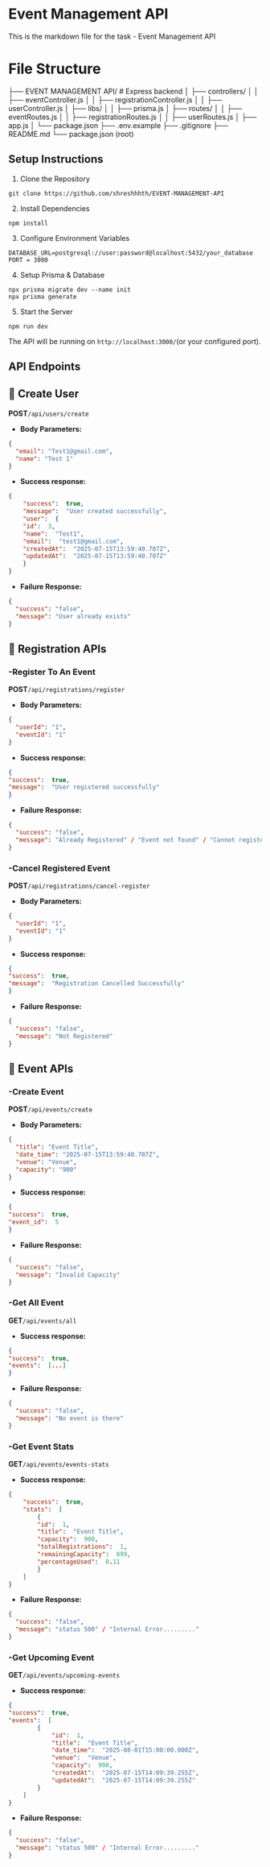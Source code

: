 # Event Management API 

This is the markdown file for the task - Event Management API


# File Structure

├── EVENT MANAGEMENT API/ # Express backend
│ ├── controllers/
│ │ ├── eventController.js
│ │ ├── registrationController.js
│ │ ├── userController.js
│ ├── libs/
│ │ ├── prisma.js
│ ├── routes/
│ │ ├── eventRoutes.js
│ │ ├── registrationRoutes.js
│ │ ├── userRoutes.js
│ ├── app.js
│ └── package.json
├── .env.example
├── .gitignore
├── README.md
└── package.json (root)

## Setup Instructions

1. Clone the Repository
```
git clone https://github.com/shreshhhth/EVENT-MANAGEMENT-API
```
2. Install Dependencies
```
npm install
```
3. Configure Environment Variables
```
DATABASE_URL=postgresql://user:password@localhost:5432/your_database
PORT = 3000

```
4. Setup Prisma & Database
```
npx prisma migrate dev --name init
npx prisma generate
```
5. Start the Server
```
npm run dev
```
The API will be running on ```http://localhost:3000/```(or your configured port).
## API Endpoints

## 📌 Create User
**POST**`/api/users/create`

- **Body Parameters:**
```json
{
  "email": "Test1@gmail.com",
  "name": "Test 1"
}
```
- **Success response:**
```json
{
	"success":  true,
	"message":  "User created successfully",
	"user":  {
	"id":  3,
	"name":  "Test1",
	"email":  "test1@gmail.com",
	"createdAt":  "2025-07-15T13:59:40.707Z",
	"updatedAt":  "2025-07-15T13:59:40.707Z"
	}
}
```
- **Failure Response:**
```json
{
  "success": "false",
  "message": "User already exists"
}
```
## 📌  Registration APIs
### -Register To An Event
**POST**`/api/registrations/register`

- **Body Parameters:**
```json
{
  "userId": "1",
  "eventId": "1"
}
```
- **Success response:**
```json
{
"success":  true,
"message":  "User registered successfully"
}
```
- **Failure Response:**
```json
{
  "success": "false",
  "message": "Already Registered" / "Event not found" / "Cannot register for past events" / "Event full"
}
```
### -Cancel Registered Event
**POST**`/api/registrations/cancel-register`

- **Body Parameters:**
```json
{
  "userId": "1",
  "eventId": "1"
}
```
- **Success response:**
```json
{
"success":  true,
"message":  "Registration Cancelled Successfully"
}
```
- **Failure Response:**
```json
{
  "success": "false",
  "message": "Not Registered"
}
```
## 📌  Event  APIs
### -Create Event
**POST**`/api/events/create`

- **Body Parameters:**
```json
{
  "title": "Event Title",
  "date_time": "2025-07-15T13:59:40.707Z",
  "venue": "Venue",
  "capacity": "900"
}
```
- **Success response:**
```json
{
"success":  true,
"event_id":  5
}
```
- **Failure Response:**
```json
{
  "success": "false",
  "message": "Invalid Capacity"
}
```
### -Get All Event
**GET**`/api/events/all`

- **Success response:**
```json
{
"success":  true,
"events":  [...]
}
```
- **Failure Response:**
```json
{
  "success": "false",
  "message": "No event is there"
}
```
### -Get Event Stats
**GET**`/api/events/events-stats`

- **Success response:**
```json
{
	"success":  true,
	"stats":  [
		{
		"id":  1,
		"title":  "Event Title",
		"capacity":  900,
		"totalRegistrations":  1,
		"remainingCapacity":  899,
		"percentageUsed":  0.11
		}
	]
}
```
- **Failure Response:**
```json
{
  "success": "false",
  "message": "status 500" / "Internal Error........."
}
```
### -Get Upcoming Event
**GET**`/api/events/upcoming-events`

- **Success response:**
```json
{
"success":  true,
"events":  [
		{
			"id":  1,
			"title":  "Event Title",
			"date_time":  "2025-08-01T15:00:00.000Z",
			"venue":  "Venue",
			"capacity":  900,
			"createdAt":  "2025-07-15T14:09:39.255Z",
			"updatedAt":  "2025-07-15T14:09:39.255Z"
		}
	]
}
```
- **Failure Response:**
```json
{
  "success": "false",
  "message": "status 500" / "Internal Error........."
}
```